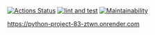 [![Actions Status](https://github.com/evg671ZXC/python-project-83/actions/workflows/hexlet-check.yml/badge.svg)](https://github.com/evg671ZXC/python-project-83/actions)
[![lint and test](https://github.com/evg671ZXC/python-project-83/actions/workflows/lint_and_test.yml/badge.svg)](https://github.com/evg671ZXC/python-project-83/actions/workflows/lint_and_test.yml)
[![Maintainability](https://api.codeclimate.com/v1/badges/6ddacbedd85388c9bce0/maintainability)](https://codeclimate.com/github/evg671ZXC/python-project-83/maintainability)


https://python-project-83-ztwn.onrender.com